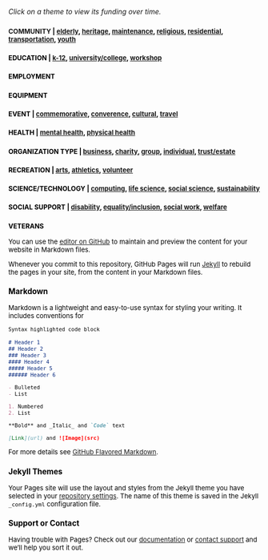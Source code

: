 *Click on a theme to view its funding over time.*

### <font size="2">COMMUNITY</font><font size="2" color="black"><font size="2" color="black"> | [elderly](https://github.com/jpskycak/360Giving-Challenge/blob/master/community-elderly.html), [heritage](https://github.com/jpskycak/360Giving-Challenge/blob/master/community-heritage.html), [maintenance](https://github.com/jpskycak/360Giving-Challenge/blob/master/community-maintenance.html), [religious](https://github.com/jpskycak/360Giving-Challenge/blob/master/community-religious.html), [residential](https://github.com/jpskycak/360Giving-Challenge/blob/master/community-residential.html), [transportation](https://github.com/jpskycak/360Giving-Challenge/blob/master/community-transportation.html), [youth](https://github.com/jpskycak/360Giving-Challenge/blob/master/community-youth.html)</font>
### <font size="2">EDUCATION</font><font size="2" color="black"><font size="2" color="black"> | [k-12](https://github.com/jpskycak/360Giving-Challenge/blob/master/education-k-12.html), [university/college](https://github.com/jpskycak/360Giving-Challenge/blob/master/education-universitycollege.html), [workshop](https://github.com/jpskycak/360Giving-Challenge/blob/master/education-workshop.html)</font>
### <font size="2">EMPLOYMENT</font><font size="2" color="black">
### <font size="2">EQUIPMENT</font><font size="2" color="black">
### <font size="2">EVENT</font><font size="2" color="black"><font size="2" color="black"> | [commemorative](https://github.com/jpskycak/360Giving-Challenge/blob/master/event-commemorative.html), [converence](https://github.com/jpskycak/360Giving-Challenge/blob/master/event-converence.html), [cultural](https://github.com/jpskycak/360Giving-Challenge/blob/master/event-cultural.html), [travel](https://github.com/jpskycak/360Giving-Challenge/blob/master/event-travel.html)</font>
### <font size="2">HEALTH</font><font size="2" color="black"><font size="2" color="black"> | [mental health](https://github.com/jpskycak/360Giving-Challenge/blob/master/health-mentalhealth.html), [physical health](https://github.com/jpskycak/360Giving-Challenge/blob/master/health-physicalhealth.html)</font>
### <font size="2">ORGANIZATION TYPE</font><font size="2" color="black"><font size="2" color="black"> | [business](https://github.com/jpskycak/360Giving-Challenge/blob/master/organizationtype-business.html), [charity](https://github.com/jpskycak/360Giving-Challenge/blob/master/organizationtype-charity.html), [group](https://github.com/jpskycak/360Giving-Challenge/blob/master/organizationtype-group.html), [individual](https://github.com/jpskycak/360Giving-Challenge/blob/master/organizationtype-individual.html), [trust/estate](https://github.com/jpskycak/360Giving-Challenge/blob/master/organizationtype-trustestate.html)</font>
### <font size="2">RECREATION</font><font size="2" color="black"><font size="2" color="black"> | [arts](https://github.com/jpskycak/360Giving-Challenge/blob/master/recreation-arts.html), [athletics](https://github.com/jpskycak/360Giving-Challenge/blob/master/recreation-athletics.html), [volunteer](https://github.com/jpskycak/360Giving-Challenge/blob/master/recreation-volunteer.html)</font>
### <font size="2">SCIENCE/TECHNOLOGY</font><font size="2" color="black"><font size="2" color="black"> | [computing](https://github.com/jpskycak/360Giving-Challenge/blob/master/sciencetechnology-computing.html), [life science](https://github.com/jpskycak/360Giving-Challenge/blob/master/sciencetechnology-lifescience.html), [social science](https://github.com/jpskycak/360Giving-Challenge/blob/master/sciencetechnology-socialscience.html), [sustainability](https://github.com/jpskycak/360Giving-Challenge/blob/master/sciencetechnology-sustainability.html)</font>
### <font size="2">SOCIAL SUPPORT</font><font size="2" color="black"><font size="2" color="black"> | [disability](https://github.com/jpskycak/360Giving-Challenge/blob/master/socialsupport-disability.html), [equality/inclusion](https://github.com/jpskycak/360Giving-Challenge/blob/master/socialsupport-equalityinclusion.html), [social work](https://github.com/jpskycak/360Giving-Challenge/blob/master/socialsupport-socialwork.html), [welfare](https://github.com/jpskycak/360Giving-Challenge/blob/master/socialsupport-welfare.html)</font>
### <font size="2">VETERANS</font><font size="2" color="black">


You can use the [editor on GitHub](https://github.com/jpskycak/360Giving-Challenge/edit/master/README.md) to maintain and preview the content for your website in Markdown files.

Whenever you commit to this repository, GitHub Pages will run [Jekyll](https://jekyllrb.com/) to rebuild the pages in your site, from the content in your Markdown files.

### Markdown

Markdown is a lightweight and easy-to-use syntax for styling your writing. It includes conventions for

```markdown
Syntax highlighted code block

# Header 1
## Header 2
### Header 3
#### Header 4
##### Header 5
###### Header 6

- Bulleted
- List

1. Numbered
2. List

**Bold** and _Italic_ and `Code` text

[Link](url) and ![Image](src)
```

For more details see [GitHub Flavored Markdown](https://guides.github.com/features/mastering-markdown/).

### Jekyll Themes

Your Pages site will use the layout and styles from the Jekyll theme you have selected in your [repository settings](https://github.com/jpskycak/360Giving-Challenge/settings). The name of this theme is saved in the Jekyll `_config.yml` configuration file.

### Support or Contact

Having trouble with Pages? Check out our [documentation](https://help.github.com/categories/github-pages-basics/) or [contact support](https://github.com/contact) and we’ll help you sort it out.
